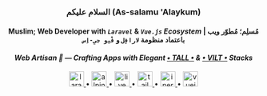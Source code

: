 <!--
<h3> **omaratbd7/omaratbd7** is a ✨ _special_ ✨ repository because its `README.md` (this file) appears on your GitHub profile. </h3>

Here are some ideas to get you started:

- 🔭 I’m currently working on ...
- 🌱 I’m currently learning ...
- 👯 I’m looking to collaborate on ...
- 🤔 I’m looking for help with ...
- 💬 Ask me about ...
- 📫 How to reach me: ...
- 😄 Pronouns: ...
- ⚡ Fun fact: ...
-->

<h3 align="center"> السلام عليكم (As-salamu 'Alaykum) </h3>

<h4 align="center">
 
  **Muslim**; **Web Developer**  with  *`Laravel`*  &  *`Vue.js`*  *Ecosystem*  |  **مُسلِم**؛ **مُطوّر ويب** باعتماد منظومة `لارافِل` و `فْيو جي-اِس`
  
</h4>

<h4 align="center">
 
  ***Web Artisan 🔨** — Crafting Apps with Elegant <a href="https://tallstack.dev/" target="_blank">• TALL •</a> & <a href="https://viltstack.dev/" target="_blank">• VILT •</a> Stacks*
  
</h4>

<p align="center">
  <!-- Laravel -->
  <a href="https://laravel.com" target="_blank">
   <img src="https://cdn.jsdelivr.net/gh/devicons/devicon@latest/icons/laravel/laravel-original.svg" alt="laravel" width="30" height="30"/>
  </a> •
  <!-- Alpine.js -->
  <a href="https://alpinejs.dev" target="_blank">
   <img src="https://cdn.jsdelivr.net/gh/devicons/devicon@latest/icons/alpinejs/alpinejs-original.svg" alt="alpinejs" width="30" height="30"/>
  </a> •
  <!-- Livewire -->
  <a href="https://livewire.laravel.com" target="_blank">
   <img src="https://cdn.jsdelivr.net/gh/devicons/devicon@latest/icons/livewire/livewire-original.svg" alt="livewire" width="30" height="30"/>
  </a> • 
  <!-- TailwindCSS -->
  <a href="https://tailwindcss.com" target="_blank">
   <img src="https://cdn.jsdelivr.net/gh/devicons/devicon@latest/icons/tailwindcss/tailwindcss-original.svg" alt="tailwindcss" width="30" height="30" />
  </a> •
  <!-- Inertia.js -->
  <a href="https://inertiajs.com" target="_blank">
   <img src="https://cdn.jsdelivr.net/gh/devicons/devicon@latest/icons/inertiajs/inertiajs-original.svg" alt="inertia" width="30" height="30"/>
  </a> •
  <!-- Vue.js -->
  <a href="https://vuejs.org" target="_blank">
   <img src="https://cdn.jsdelivr.net/gh/devicons/devicon@latest/icons/vuejs/vuejs-original.svg" alt="vuejs" width="30" height="30"/>
  </a>
</p>

<!-- 
<p align="center">
  <samp>
    <a href="#">About me</a> #
    <a href="#">My blog</a> #
    <a href="#">LinkedIn</a> 
  </samp>
</p> 
-->


